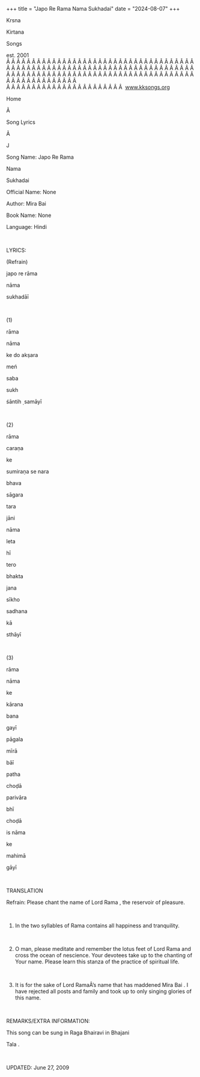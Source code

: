 +++ 
title = "Japo Re Rama Nama Sukhadai"
date = "2024-08-07"
+++

Krsna
 
Kirtana
 
Songs

est. 2001
Â Â Â Â Â Â Â Â Â Â Â Â Â Â Â Â Â Â Â Â Â Â Â Â Â Â Â Â Â Â Â Â Â Â Â Â Â Â Â Â Â Â Â Â Â Â Â Â Â Â Â Â Â Â Â Â Â Â Â Â Â Â Â Â Â Â Â Â Â Â Â Â Â Â Â Â Â Â Â Â Â Â Â Â Â Â Â Â Â Â Â Â Â Â Â Â Â Â Â Â Â Â Â Â Â Â Â Â Â Â Â Â Â Â Â Â Â Â Â Â Â Â Â Â Â  
Â Â Â Â Â Â Â Â Â Â Â Â Â Â Â Â Â Â Â Â Â Â Â  
www.kksongs.org








Home


Ã 
 
Song Lyrics
 
Ã 
 
J


Song Name: 
Japo
 Re 
Rama
 
Nama
 
Sukhadai


Official Name: None


Author: 
Mira 
Bai


Book Name: None


Language: 
Hindi


 


LYRICS:


(Refrain)


japo
 re 
rāma
 
nāma
 
sukhadāī


 


(1)


rāma
 
nāma
 
ke
 do 
akṣara
 
meń


saba
 
sukh
 
śāntih
̣ 
samāyī


 


(2)


rāma
 
caraṇa
 
ke
 
sumiraṇa
 se 
nara


bhava
 
sāgara
 
tara
 
jāni


nāma
 
leta
 
hī
 
tero


bhakta
 
jana


sīkho
 
sadhana
 
kā
 
sthāyī


 


(3)


rāma
 
nāma
 
ke
 
kārana
 
bana
 
gayī


pāgala
 
mīrā
 
bāī


patha
 
choḍā
 
parivāra
 
bhī
 
choḍā


is 
nāma


ke
 
mahimā
 
gāyī


 


TRANSLATION


Refrain: Please chant the
name of Lord 
Rama
, the reservoir of pleasure.


 


1) In the two syllables of 
Rama
 contains all happiness and tranquility.


 


2) O man, please meditate
and remember the lotus feet of Lord 
Rama
 and cross
the ocean of nescience. Your devotees take up to the chanting of Your name.
Please learn this stanza of the practice of spiritual life.


 


3) It is for the sake of
Lord 
RamaÂ’s
 name that has maddened Mira 
Bai
. I have rejected all posts and family and took up to
only singing glories of this name.


 


REMARKS/EXTRA INFORMATION:


This
song can be sung in Raga 
Bhairavi
 in 
Bhajani
 
Tala
.


 


UPDATED:
 June 27, 2009
